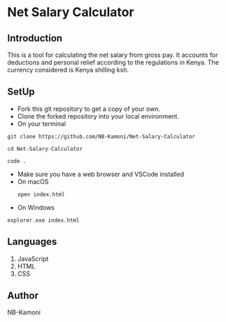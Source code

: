 # Net Salary Calculator
## Introduction
This is a tool for calculating the net salary from gross pay. It accounts for deductions and personal relief according to the regulations in Kenya. The currency considered is Kenya shilling ksh.

## SetUp
* Fork this git repository to get a copy of your own.
* Clone the forked repository into your local environment.
* On your terminal
```
git clone https://github.com/NB-Kamoni/Net-Salary-Calculator

cd Net-Salary-Calculator

code . 
```
* Make sure you have a web browser and VSCode installed
* On macOS
  ```
  open index.html
  ```
* On Windows
```
explorer.exe index.html
```

## Languages
1. JavaScript
2. HTML
3. CSS



## Author
NB-Kamoni